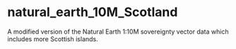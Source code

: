# natural_earth_10M_Scotland
A modified version of the Natural Earth 1:10M sovereignty vector data which includes more Scottish islands. 

